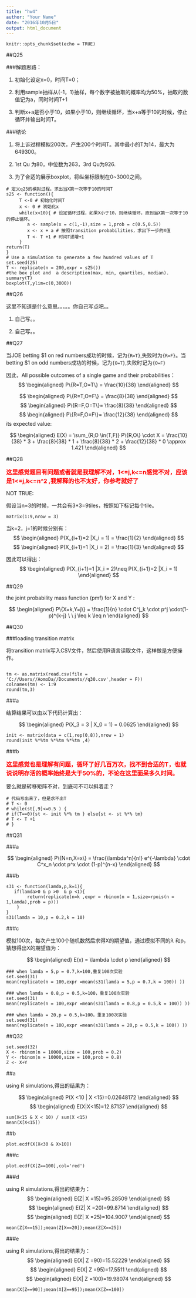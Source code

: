 ```yaml
---
title: "hw4"
author: "Your Name"
date: "2016年10月5日"
output: html_document
---
```


```{r setup, include=FALSE}
knitr::opts_chunk$set(echo = TRUE)
```
##Q25


###解题思路：

1. 初始化设定x=0，时间T=0；

2. 利用sample抽样从{-1，1}抽样，每个数字被抽取的概率均为50%，抽取的数值记为a，同时时间T+1

3. 判断x+a是否小于10，如果小于10，则继续循环，当x+a等于10的时候，停止循环并输出时间T。

###结论

1. 将上诉过程模拟200次，产生200个时间T。其中最小的T为14，最大为649300。

2. 1st Qu 为80，中位数为263，3rd Qu为926.

3. 为了合适的展示boxplot，将纵坐标限制在0~3000之间。

```{r}
# 定义q25的模拟过程。求出当X第一次等于10的时间T
s25 <- function(){
     T <-0 # 初始化时间T
     x <- 0 # 初始化x
     while(x<10){ # 设定循环过程，如果X小于10，则继续循环，直到当X第一次等于10的停止循环。
     	a <- sample(x = c(1,-1),size = 1,prob = c(0.5,0.5)) 
        x <- x + a # 按照transition probabilities，求出下一步的X值
        T <- T +1 # 时间T递增+1
     }
return(T)
}
# Use a simulation to generate a few hundred values of T
set.seed(25)
T <- replicate(n = 200,expr = s25())
#the box plot and  a description(max, min, quartiles, median).
summary(T)
boxplot(T,ylim=c(0,3000))
```


##Q26

这里不知道是什么意思。。。。。你自己写点吧。。

1. 自己写。。

2. 自己写。。

##Q27

当JOE betting $1 on red numbers成功的时候，记为```{R=T}```,失败时为```{R=F}```。当 betting $1 on odd numbers成功的时候，记为```{O=T}```,失败时记为```{O=F}```

因此，All possible outcomes of a single game and their probabilities：
$$
\begin{aligned}
P\{R=T,O=T\} = \frac{10}{38}
\end{aligned}
$$

$$
\begin{aligned}
P\{R=T,O=F\} = \frac{8}{38}
\end{aligned}
$$
$$
\begin{aligned}
P\{R=F,O=T\}= \frac{8}{38}
\end{aligned}
$$
$$
\begin{aligned}
P\{R=F,O=F\}= \frac{12}{38}
\end{aligned}
$$
its expected value:

$$
\begin{aligned}
E(X) = \sum_{R,O \in(T,F)} P\{R,O\} \cdot X = \frac{10}{38} * 3 + \frac{8}{38} * 1 + \frac{8}{38} * 2  +  \frac{12}{38} * 0 \approx 1.421
\end{aligned}
$$

##Q28

<font color=red size=3>**这里感觉题目有问题或者就是我理解不对，1<=j,k<=n感觉不对，应该是1<=j,k<=n^2 ,我解释的也不太好，你参考就好了**</font>


NOT TRUE:

假设当n=3的时候，一共会有3*3=9tiles，按照如下标记每个tile。

```{r}
matrix(1:9,nrow = 3)
```

当k=2，j=1的时候分别有：
$$
\begin{aligned}
P(X_{i+1}=2 |X_i = 1) = \frac{1}{2}
\end{aligned} 
$$
$$
\begin{aligned}
P(X_{i+1}=1 |X_i = 2) = \frac{1}{3}
\end{aligned} 
$$

因此可以得出：
$$
\begin{aligned}
P(X_{i+1}=1 |X_i = 2)\neq P(X_{i+1}=2 |X_i = 1)
\end{aligned} 
$$


##Q29

the joint probability mass function (pmf) for X and Y :

$$
\begin{aligned}
P\{X=k,Y=j\} = \frac{1}{n} \cdot C^j_k \cdot p^j \cdot(1-p)^{k-j} \ \  j \leq k \leq n 
\end{aligned} 
$$


##Q30

###loading transition matrix

将transition matrix写入CSV文件，然后使用R语言读取文件，这样做是方便操作。

```{r}

tm <- as.matrix(read.csv(file = 'C://Users//AomoDa//Documents//q30.csv',header = F))
colnames(tm) <- 1:9
round(tm,3)
```


###a

结算结果可以由以下代码计算出：

$$
\begin{aligned}
P(X_3 = 3 | X_0 = 1) = 0.0625
\end{aligned}
$$

```{r}
init <- matrix(data = c(1,rep(0,8)),nrow = 1)
round(init %*%tm %*%tm %*%tm ,4)
```

###b


<font color=red size=3>**这里感觉也是理解有问题，循环了好几百万次，找不到合适的T，也就说说明存活的概率始终是大于50%的，不论在这里面呆多久时间。**</font>

要么就是转移矩阵不对，到底可不可以斜着走？

```{r}
# 代码写出来了，但是求不出T
# T <- 0
# while(st[,9]<=0.5 ) {
# if(T==0){st <- init %*% tm } else{st <- st %*% tm}
# T <- T +1
# }
```



##Q31

###a

$$
\begin{aligned}
P\{N=n,X=x\} = \frac{\lambda^n}{n!} e^{-\lambda} \cdot C^x_n \cdot p^x \cdot (1-p)^{n-x}
\end{aligned}
$$

###b


```{r}
s31 <- function(lamda,p,k=1){
   if(lamda>0 & p >0  & p <1){
        return(replicate(n=k ,expr = rbinom(n = 1,size=rpois(n = 1,lamda),prob = p)))
    }
}
s31(lamda = 10,p = 0.2,k = 10)
```

###c

模拟100次，每次产生100个随机数然后求得X的期望值，通过模拟不同的$\lambda$ 和p，猜想得出X的期望值为：

$$
\begin{aligned}
E(x) = \lambda \cdot p
\end{aligned}
$$

```{r}
### when lamda = 5,p = 0.7,k=100,重复100次实验
set.seed(31)
mean(replicate(n = 100,expr =mean(s31(lamda = 5,p = 0.7,k = 100)) ))

### when lamda = 0.8,p = 0.5,k=100，重复100次实验
set.seed(31)
mean(replicate(n = 100,expr =mean(s31(lamda = 0.8,p = 0.5,k = 100)) ))

### when lamda = 20,p = 0.5,k=100，重复100次实验
set.seed(31)
mean(replicate(n = 100,expr =mean(s31(lamda = 20,p = 0.5,k = 100)) ))

```



##Q32


```{r}
set.seed(32)
X <- rbinom(n = 10000,size = 100,prob = 0.2)
Y <- rbinom(n = 10000,size = 100,prob = 0.8)
Z <- X+Y
```


##a

using R simulations,得出的结果为：

$$
\begin{aligned}
P(X <10 | X <15)=0.02648172
\end{aligned}
$$
$$
\begin{aligned}
E(X|X<15)=12.87137
\end{aligned}
$$

```{r}
sum(X<15 & X < 10) / sum(X <15)
mean(X[X<15])
```


##b
```{r}
plot.ecdf(X[X<30 & X>10])
```


###c
```{r}
plot.ecdf(X[Z==100],col='red')
```


###d

using R simulations,得出的结果为：
$$
\begin{aligned}
E(Z| X =15)=95.28509
\end{aligned}
$$
$$
\begin{aligned}
E(Z| X =20)=99.8714
\end{aligned}
$$
$$
\begin{aligned}
E(Z| X =25)=104.9007
\end{aligned}
$$

```{r}
mean(Z[X==15]);mean(Z[X==20]);mean(Z[X==25])
```

###e

using R simulations,得出的结果为：
$$
\begin{aligned}
E(X| Z =90)=15.52229
\end{aligned}
$$
$$
\begin{aligned}
E(X| Z =95)=17.5511
\end{aligned}
$$
$$
\begin{aligned}
E(X| Z =100)=19.98074
\end{aligned}
$$

```{r}
mean(X[Z==90]);mean(X[Z==95]);mean(X[Z==100])
```


